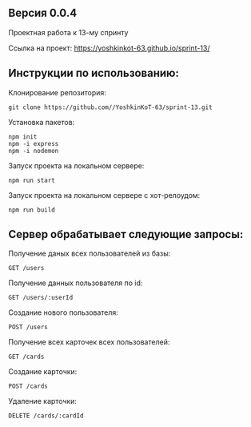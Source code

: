 ## Версия 0.0.4

Проектная работа к 13-му спринту

Ссылка на проект: https://yoshkinkot-63.github.io/sprint-13/

## Инструкции по использованию: 

Клонирование репозитория:

    git clone https://github.com//YoshkinKoT-63/sprint-13.git

Установка пакетов:

    npm init
    npm -i express
    npm -i nodemon


Запуск проекта на локальном сервере:

    npm run start
    

Запуск проекта на локальном сервере c хот-релоудом:

    npm run build

## Сервер обрабатывает следующие запросы:

Получение даных всех пользователей из базы:

    GET /users

Получение данных пользователя по id:

    GET /users/:userId

Создание нового пользователя:

    POST /users

Получение всех карточек всех пользователей:

    GET /cards

Создание карточки:

    POST /cards

Удаление карточки:

    DELETE /cards/:cardId
